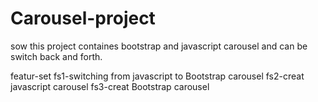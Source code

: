 # Carousel-project
sow
this project containes bootstrap and javascript carousel and can be  switch back and forth.

featur-set
fs1-switching from javascript to Bootstrap carousel
fs2-creat javascript carousel
fs3-creat Bootstrap carousel





 
